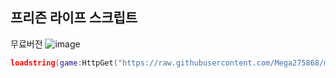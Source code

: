 프리즌 라이프 스크립트
-







무료버전
![image](https://github.com/user-attachments/assets/bd51fed5-aabf-4edd-a34d-f26e5663f852)







```lua
loadstring(game:HttpGet("https://raw.githubusercontent.com/Mega275868/megahub/main/main.lua"))()
```
